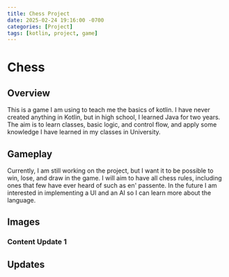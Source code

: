 ```yaml
---
title: Chess Project
date: 2025-02-24 19:16:00 -0700
categories: [Project]
tags: [kotlin, project, game]
---
```


# Chess

## Overview

This is a game I am using to teach me the basics of kotlin. I have
never created anything in Kotlin, but in high school, I learned Java
for two years. The aim is to learn classes, basic logic, and
control flow, and apply some knowledge I have learned in my classes
in University.

## Gameplay

Currently, I am still working on the project, but I want it to be possible
to win, lose, and draw in the game. I will aim to have all chess rules,
including ones that few have ever heard of such as en' passente. In the
future I am interested in implementing a UI and an AI so I can learn more
about the language.

## Images

### Content Update 1

## Updates
